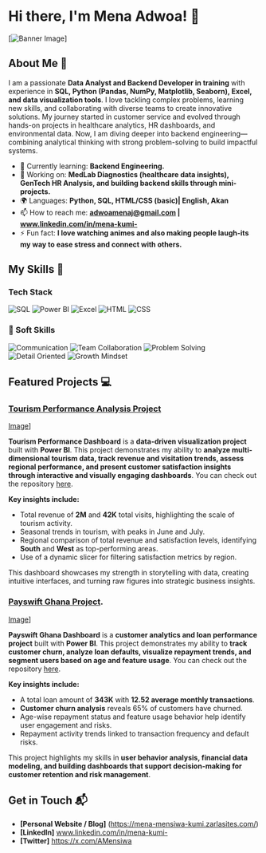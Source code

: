 # Hi there, I'm Mena Adwoa! 👋 # 

[![Banner Image](https://www.pinterest.com/pin/644014815486286911/)]

## About Me 🚀

I am a passionate **Data Analyst and Backend Developer in training** with experience in **SQL, Python (Pandas, NumPy, Matplotlib, Seaborn), Excel, and data visualization tools**. I love tackling complex problems, learning new skills, and collaborating with diverse teams to create innovative solutions. My journey started in customer service and evolved through hands-on projects in healthcare analytics, HR dashboards, and environmental data. Now, I am diving deeper into backend engineering—combining analytical thinking with strong problem-solving to build impactful systems.


- 🌱 Currently learning: **Backend Engineering.**
- 🔭 Working on: **MedLab Diagnostics (healthcare data insights), GenTech HR Analysis, and building backend skills through mini-projects.**
- 🌍 Languages: **Python, SQL, HTML/CSS (basic)| English, Akan**
- 📫 How to reach me: **adwoamenaj@gmail.com | www.linkedin.com/in/mena-kumi-**
- ⚡ Fun fact: **I love watching animes and also making people laugh-its my way to ease stress and connect with others.**

## My Skills 🧠

### Tech Stack
![SQL](https://img.shields.io/badge/-SQL-4479A1?style=flat-square&logo=postgresql&logoColor=white)
![Power BI](https://img.shields.io/badge/-Power%20BI-F2C811?style=flat-square&logo=power-bi&logoColor=black)
![Excel](https://img.shields.io/badge/-Excel-217346?style=flat-square&logo=microsoft-excel&logoColor=white)
![HTML](https://img.shields.io/badge/-HTML-E34F26?style=flat-square&logo=html5&logoColor=white)
![CSS](https://img.shields.io/badge/-CSS-1572B6?style=flat-square&logo=css3&logoColor=white) 

### 🤝 Soft Skills  
![Communication](https://img.shields.io/badge/-Communication-blue?style=flat-square)
![Team Collaboration](https://img.shields.io/badge/-Team%20Collaboration-brightgreen?style=flat-square)
![Problem Solving](https://img.shields.io/badge/-Problem%20Solving-orange?style=flat-square)
![Detail Oriented](https://img.shields.io/badge/-Detail%20Oriented-purple?style=flat-square)
![Growth Mindset](https://img.shields.io/badge/-Growth%20Mindset-9cf?style=flat-square)


## Featured Projects 💻

### [Tourism Performance Analysis Project](https://app.powerbi.com/reportEmbed?reportId=9d7fb7ed-9329-484e-bc0f-524f61a307ca&autoAuth=true&ctid=bd697c1b-c481-479c-841e-c618542675c3)
[Image](https://drive.google.com/file/d/1q8MfreMMrbYAIdIcL5z4JcAOaXdLPdY0/view?usp=drive_link)]

**Tourism Performance Dashboard** is a **data-driven visualization project** built with **Power BI**. This project demonstrates my ability to **analyze multi-dimensional tourism data, track revenue and visitation trends, assess regional performance, and present customer satisfaction insights through interactive and visually engaging dashboards**.
You can check out the repository [here](project_1_repository_link).

**Key insights include:**
- Total revenue of **2M** and **42K** total visits, highlighting the scale of tourism activity.
- Seasonal trends in tourism, with peaks in June and July.
- Regional comparison of total revenue and satisfaction levels, identifying **South** and **West** as top-performing areas.
- Use of a dynamic slicer for filtering satisfaction metrics by region.

This dashboard showcases my strength in storytelling with data, creating intuitive interfaces, and turning raw figures into strategic business insights.

### [Payswift Ghana Project](https://app.powerbi.com/reportEmbed?reportId=69bf78ce-28c7-45e9-a93b-31e85c86fe90&autoAuth=true&ctid=bd697c1b-c481-479c-841e-c618542675c3).
[Image](https://drive.google.com/file/d/1vCGdd1Lyh_A3DwmwcfLDM6sLT5YQmdB3/view?usp=drive_link)]

**Payswift Ghana Dashboard** is a **customer analytics and loan performance project** built with **Power BI**. This project demonstrates my ability to **track customer churn, analyze loan defaults, visualize repayment trends, and segment users based on age and feature usage**. You can check out the repository [here](project_2_repository_link).

**Key insights include:**
- A total loan amount of **343K** with **12.52 average monthly transactions**.
- **Customer churn analysis** reveals 65% of customers have churned.
- Age-wise repayment status and feature usage behavior help identify user engagement and risks.
- Repayment activity trends linked to transaction frequency and default risks.

This project highlights my skills in **user behavior analysis, financial data modeling, and building dashboards that support decision-making for customer retention and risk management**.

## Get in Touch 📬

- **[Personal Website / Blog]** (https://mena-mensiwa-kumi.zarlasites.com/)
- **[LinkedIn]** www.linkedin.com/in/mena-kumi-
- **[Twitter]** https://x.com/AMensiwa


